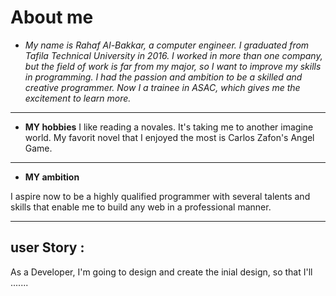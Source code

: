 # **About me**
- *My name is Rahaf Al-Bakkar, a computer engineer. I graduated from Tafila Technical University in 2016. I worked in more than one company, but the field of work is far from my major, so I want to improve my skills in programming.
 I had the passion and ambition to be a skilled and creative programmer.
Now I a trainee in ASAC, which gives me the excitement to learn more.*


_______
- **MY hobbies**
I like reading a novales. It's taking me to another imagine world.
 My favorit novel that I enjoyed the most is Carlos Zafon's Angel Game.

 _____
 - **MY ambition**

I aspire now to be a highly qualified programmer with several talents and skills that enable me to build any web in a professional manner.  

_______
## user Story :

 As a Developer, I'm going to design and create the inial design, so that I'll .......
 

